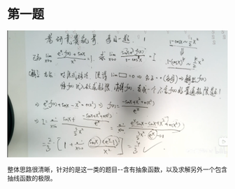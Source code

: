 # 第一题

![](imgs/Pasted%20image%2020250220181946.png)

整体思路很清晰，针对的是这一类的题目--含有抽象函数，以及求解另外一个包含抽线函数的极限。


